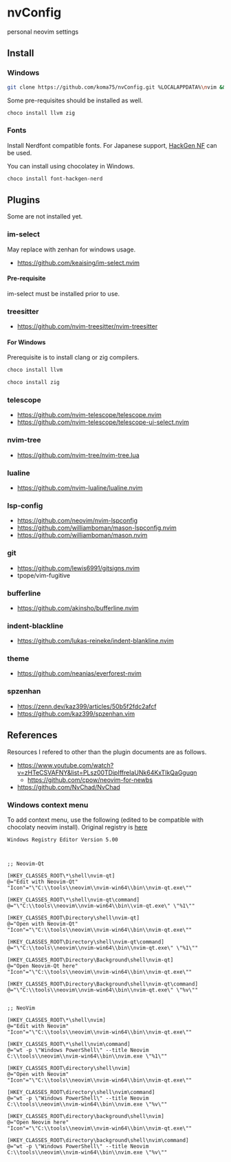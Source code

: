 nvConfig
========================================================================

personal neovim settings

Install
------------------------------------------------------------------------

### Windows

~~~sh
git clone https://github.com/koma75/nvConfig.git %LOCALAPPDATA%\nvim && nvim
~~~

Some pre-requisites should be installed as well.

~~~sh
choco install llvm zig
~~~

### Fonts

Install Nerdfont compatible fonts.  For Japanese support,
[HackGen NF](https://github.com/yuru7/HackGen) can be used.

You can install using chocolatey in Windows.

~~~sh
choco install font-hackgen-nerd
~~~

Plugins
------------------------------------------------------------------------

Some are not installed yet.

### im-select

May replace with zenhan for windows usage.

* https://github.com/keaising/im-select.nvim

#### Pre-requisite

im-select must be installed prior to use.

### treesitter

* https://github.com/nvim-treesitter/nvim-treesitter

#### For Windows

Prerequisite is to install clang or zig compilers.

~~~ sh
choco install llvm
~~~

~~~ sh
choco install zig
~~~

### telescope

* https://github.com/nvim-telescope/telescope.nvim
* https://github.com/nvim-telescope/telescope-ui-select.nvim

### nvim-tree

* https://github.com/nvim-tree/nvim-tree.lua

### lualine

* https://github.com/nvim-lualine/lualine.nvim

### lsp-config

* https://github.com/neovim/nvim-lspconfig
* https://github.com/williamboman/mason-lspconfig.nvim
* https://github.com/williamboman/mason.nvim

### git

* https://github.com/lewis6991/gitsigns.nvim
* tpope/vim-fugitive

### bufferline

* https://github.com/akinsho/bufferline.nvim

### indent-blackline

* https://github.com/lukas-reineke/indent-blankline.nvim

### theme

* https://github.com/neanias/everforest-nvim

### spzenhan

* https://zenn.dev/kaz399/articles/50b5f2fdc2afcf
* https://github.com/kaz399/spzenhan.vim

References
------------------------------------------------------------------------

Resources I refered to other than the plugin documents are as follows.

* https://www.youtube.com/watch?v=zHTeCSVAFNY&list=PLsz00TDipIffreIaUNk64KxTIkQaGguqn
    * https://github.com/cpow/neovim-for-newbs
* https://github.com/NvChad/NvChad

### Windows context menu

To add context menu, use the following (edited to be compatible with chocolaty neovim install).
Original registry is [here](https://gist.github.com/JAffleck/2ba6ca0bd0d5545fd17c396357b9abf0)

~~~ reg
Windows Registry Editor Version 5.00



;; Neovim-Qt

[HKEY_CLASSES_ROOT\*\shell\nvim-qt]
@="Edit with Neovim-Qt"
"Icon"="\"C:\\tools\\neovim\\nvim-win64\\bin\\nvim-qt.exe\""

[HKEY_CLASSES_ROOT\*\shell\nvim-qt\command]
@="\"C:\\tools\\neovim\\nvim-win64\\bin\\vim-qt.exe\" \"%1\""

[HKEY_CLASSES_ROOT\Directory\shell\nvim-qt]
@="Open with Neovim-Qt"
"Icon"="\"C:\\tools\\neovim\\nvim-win64\\bin\\nvim-qt.exe\""

[HKEY_CLASSES_ROOT\Directory\shell\nvim-qt\command]
@="\"C:\\tools\\neovim\\nvim-win64\\bin\\nvim-qt.exe\" \"%1\""

[HKEY_CLASSES_ROOT\Directory\Background\shell\nvim-qt]
@="Open Neovim-Qt here"
"Icon"="\"C:\\tools\\neovim\\nvim-win64\\bin\\nvim-qt.exe\""

[HKEY_CLASSES_ROOT\Directory\Background\shell\nvim-qt\command]
@="\"C:\\tools\\neovim\\nvim-win64\\bin\\nvim-qt.exe\" \"%v\""


;; NeoVim

[HKEY_CLASSES_ROOT\*\shell\nvim]
@="Edit with Neovim"
"Icon"="\"C:\\tools\\neovim\\nvim-win64\\bin\\nvim-qt.exe\""

[HKEY_CLASSES_ROOT\*\shell\nvim\command]
@="wt -p \"Windows PowerShell\" --title Neovim C:\\tools\\neovim\\nvim-win64\\bin\\nvim.exe \"%1\""

[HKEY_CLASSES_ROOT\directory\shell\nvim]
@="Open with Neovim"
"Icon"="\"C:\\tools\\neovim\\nvim-win64\\bin\\nvim-qt.exe\""

[HKEY_CLASSES_ROOT\directory\shell\nvim\command]
@="wt -p \"Windows PowerShell\" --title Neovim C:\\tools\\neovim\\nvim-win64\\bin\\nvim.exe \"%v\""

[HKEY_CLASSES_ROOT\directory\background\shell\nvim]
@="Open Neovim here"
"Icon"="\"C:\\tools\\neovim\\nvim-win64\\bin\\nvim-qt.exe\""

[HKEY_CLASSES_ROOT\directory\background\shell\nvim\command]
@="wt -p \"Windows PowerShell\" --title Neovim C:\\tools\\neovim\\nvim-win64\\bin\\nvim.exe \"%v\""
~~~

